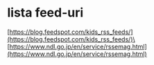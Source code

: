 # lista feed-uri
[https://blog.feedspot.com/kids_rss_feeds/](https://blog.feedspot.com/kids_rss_feeds/)\
[https://www.ndl.go.jp/en/service/rssemag.html](https://www.ndl.go.jp/en/service/rssemag.html)
